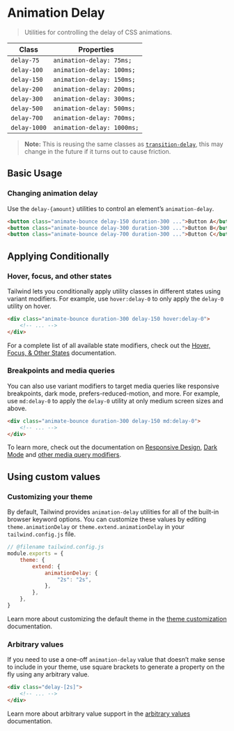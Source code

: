 # Animation Delay

> Utilities for controlling the delay of CSS animations.

| Class        | Properties                 |
| ------------ | -------------------------- |
| `delay-75`   | `animation-delay: 75ms;`   |
| `delay-100`  | `animation-delay: 100ms;`  |
| `delay-150`  | `animation-delay: 150ms;`  |
| `delay-200`  | `animation-delay: 200ms;`  |
| `delay-300`  | `animation-delay: 300ms;`  |
| `delay-500`  | `animation-delay: 500ms;`  |
| `delay-700`  | `animation-delay: 700ms;`  |
| `delay-1000` | `animation-delay: 1000ms;` |

> **Note:** This is reusing the same classes as [`transition-delay`](https://tailwindcss.com/docs/transition-delay), this may change in the future if it turns out to cause friction.

## Basic Usage

### Changing animation delay

Use the `delay-{amount}` utilities to control an element’s `animation-delay`.

```html
<button class="animate-bounce delay-150 duration-300 ...">Button A</button>
<button class="animate-bounce delay-300 duration-300 ...">Button B</button>
<button class="animate-bounce delay-700 duration-300 ...">Button C</button>
```

## Applying Conditionally

### Hover, focus, and other states

Tailwind lets you conditionally apply utility classes in different states using variant modifiers. For example, use `hover:delay-0` to only apply the `delay-0` utility on hover.

```html
<div class="animate-bounce duration-300 delay-150 hover:delay-0">
    <!-- ... -->
</div>
```

For a complete list of all available state modifiers, check out the [Hover, Focus, & Other States](https://tailwindcss.com/docs/hover-focus-and-other-states) documentation.

### Breakpoints and media queries

You can also use variant modifiers to target media queries like responsive breakpoints, dark mode, prefers-reduced-motion, and more. For example, use `md:delay-0` to apply the `delay-0` utility at only medium screen sizes and above.

```html
<div class="animate-bounce duration-300 delay-150 md:delay-0">
    <!-- ... -->
</div>
```

To learn more, check out the documentation on [Responsive Design](https://tailwindcss.com/docs/responsive-design), [Dark Mode](https://tailwindcss.com/docs/dark-mode) and [other media query modifiers](https://tailwindcss.com/docs/hover-focus-and-other-states#media-queries).

## Using custom values

### Customizing your theme

By default, Tailwind provides `animation-delay` utilities for all of the built-in browser keyword options. You can customize these values by editing `theme.animationDelay` or `theme.extend.animationDelay` in your `tailwind.config.js` file.

```js
// @filename tailwind.config.js
module.exports = {
    theme: {
        extend: {
            animationDelay: {
                "2s": "2s",
            },
        },
    },
}
```

Learn more about customizing the default theme in the [theme customization](https://tailwindcss.com/docs/theme#customizing-the-default-theme) documentation.

### Arbitrary values

If you need to use a one-off `animation-delay` value that doesn’t make sense to include in your theme, use square brackets to generate a property on the fly using any arbitrary value.

```html
<div class="delay-[2s]">
    <!-- ... -->
</div>
```

Learn more about arbitrary value support in the [arbitrary values](https://tailwindcss.com/docs/adding-custom-styles#using-arbitrary-values) documentation.
